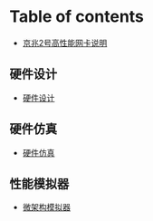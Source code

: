 # Table of contents

* [京兆2号高性能网卡说明](README.md)

## 硬件设计

* [硬件设计](hw_design/ying-jian-she-ji.md)

## 硬件仿真

* [硬件仿真](ying-jian-fang-zhen/ying-jian-fang-zhen.md)

## 性能模拟器

* [微架构模拟器](xing-neng-mo-ni-qi/wei-jia-gou-mo-ni-qi.md)
